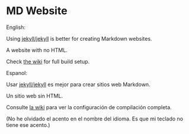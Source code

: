 # MD Website

English:

Using [jekyll/jekyll](https://github.com/jekyll/jekyll) is better for creating Markdown websites. 

A website with no HTML. 

Check [the wiki](https://github.com/AmixemHello/full-md-website/wiki) for full build setup. 

Espanol:

Usar [jekyll/jekyll](https://github.com/jekyll/jekyll) es mejor para crear sitios web Markdown.

Un sitio web sin HTML. 

Consulte [la wiki](https://github.com/AmixemHello/full-md-website/wiki) para ver la configuración de compilación completa.

(No he olvidado el acento en el nombre del idioma. Es que mi teclado no tiene ese acento.) 
